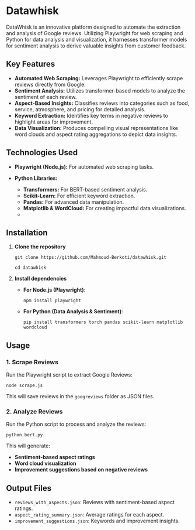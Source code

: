# Datawhisk

DataWhisk is an innovative platform designed to automate the extraction and analysis of Google reviews. Utilizing Playwright for web scraping and Python for data analysis and visualization, it harnesses transformer models for sentiment analysis to derive valuable insights from customer feedback.

## Key Features

- **Automated Web Scraping:** Leverages Playwright to efficiently scrape reviews directly from Google.
- **Sentiment Analysis:** Utilizes transformer-based models to analyze the sentiment of each review.
- **Aspect-Based Insights:** Classifies reviews into categories such as food, service, atmosphere, and pricing for detailed analysis.
- **Keyword Extraction:** Identifies key terms in negative reviews to highlight areas for improvement.
- **Data Visualization:** Produces compelling visual representations like word clouds and aspect rating aggregations to depict data insights.

## Technologies Used

- **Playwright (Node.js):** For automated web scraping tasks.
- **Python Libraries:**
  
  - **Transformers:** For BERT-based sentiment analysis.
  - **Scikit-Learn:** For efficient keyword extraction.
  - **Pandas:** For advanced data manipulation.
  - **Matplotlib & WordCloud:** For creating impactful data visualizations.
  - 
## Installation
1. **Clone the repository**
   ```
   git clone https://github.com/Mahmoud-Berkoti/datawhisk.git
   
   cd datawhisk
   ```

2. **Install dependencies**
   - **For Node.js (Playwright)**:
     ```
     npm install playwright
     ```
   - **For Python (Data Analysis & Sentiment)**:
     ```
     pip install transformers torch pandas scikit-learn matplotlib wordcloud
     ```

## Usage

### 1. Scrape Reviews
Run the Playwright script to extract Google Reviews:
```
node scrape.js
```
This will save reviews in the `googreviews` folder as JSON files.

### 2. Analyze Reviews
Run the Python script to process and analyze the reviews:
```
python bert.py
```
This will generate:
- **Sentiment-based aspect ratings**
- **Word cloud visualization**
- **Improvement suggestions based on negative reviews**

## Output Files
- `reviews_with_aspects.json`: Reviews with sentiment-based aspect ratings.
- `aspect_rating_summary.json`: Average ratings for each aspect.
- `improvement_suggestions.json`: Keywords and improvement insights.
